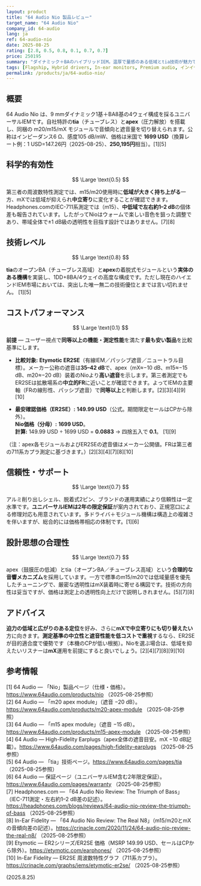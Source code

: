 ```yaml
---
layout: product
title: "64 Audio Nio 製品レビュー"
target_name: "64 Audio Nio"
company_id: 64-audio
lang: ja
ref: 64-audio-nio
date: 2025-08-25
rating: [2.8, 0.5, 0.8, 0.1, 0.7, 0.7]
price: 250195
summary: "ダイナミック＋BAのハイブリッドIEM。温厚で量感のある低域とtia技術が魅力ですが、フラッグシップ価格に対するコスパは低いです"
tags: [Flagship, Hybrid drivers, In-ear monitors, Premium audio, インイヤーモニター]
permalink: /products/ja/64-audio-nio/
---
```

## 概要

64 Audio Nio は、9 mmダイナミック1基＋BA8基の4ウェイ構成を採るユニバーサルIEMです。自社特許の**tia**（チューブレス）と**apex**（圧力解放）を搭載し、同梱の m20/m15/mX モジュールで音傾向と遮音量を切り替えられます。公称はインピーダンス6 Ω、感度105 dB/mW、価格は米国で **1699 USD**（換算レート例：1 USD=147.26円（2025-08-25）、**250,195円**相当）。[1][5]

## 科学的有効性

$$ \Large \text{0.5} $$

第三者の周波数特性測定では、m15/m20使用時に**低域が大きく持ち上がる**一方、mXでは低域が抑えられ**中立寄り**に変化することが確認できます。Headphones.comのIEC-711系測定では（m15）、**中低域で左右約1–2 dB**の個体差も報告されています。したがってNioはウォームで楽しい音色を狙った調整であり、帯域全体で±1 dB級の透明性を目指す設計ではありません。[7][8]

## 技術レベル

$$ \Large \text{0.8} $$

**tia**のオープンBA（チューブレス高域）と**apex**の着脱式モジュールという**実体のある機構**を実装し、1DD+8BA/4ウェイの高度な構成です。ただし現在のハイエンドIEM市場においては、突出した唯一無二の技術優位とまでは言い切れません。 [1][5]

## コストパフォーマンス

$$ \Large \text{0.1} $$

**前提** — ユーザー視点で**同等以上の機能・測定性能**を満たす**最も安い製品**を比較基準にします。

- **比較対象:** **Etymotic ER2SE**（有線IEM／パッシブ遮音／ニュートラル目標）。メーカー公称の遮音は**35–42 dB**で、apex（mX≈−10 dB、m15≈−15 dB、m20≈−20 dB）装着のNioより**高い遮音**を示します。第三者測定でもER2SEは拡散場系の**中立的FR**に近いことが確認できます。よってIEMの主要軸（FRの線形性、パッシブ遮音）で**同等以上**と判断します。[2][3][4][9][10]

- **最安確認価格（ER2SE）:** **149.99 USD**（公式。期間限定セールはCPから除外）。  
  **Nio価格（分母）:** **1699 USD**。  
  **計算:** 149.99 USD ÷ 1699 USD = **0.0883** → 四捨五入で **0.1**。 [1][9]

（注：apex各モジュールおよびER2SEの遮音値はメーカー公開値。FRは第三者の711系カプラ測定に基づきます。）[2][3][4][7][8][10]

## 信頼性・サポート

$$ \Large \text{0.7} $$

アルミ削り出しシェル、脱着式2ピン、ブランドの運用実績により信頼性は一定水準です。**ユニバーサルIEMは2年の限定保証**が案内されており、正規窓口による修理対応も用意されています。多ドライバ＋モジュール機構は構造上の複雑さを伴いますが、総合的には価格帯相応の体制です。[1][6]

## 設計思想の合理性

$$ \Large \text{0.7} $$

apex（鼓膜圧の低減）とtia（オープンBA／チューブレス高域）という**合理的な音響メカニズム**を採用しています。一方で標準のm15/m20では低域量感を優先したチューニングで、厳密な透明性はmX装着時に寄せる構図です。技術の方向性は妥当ですが、価格は測定上の透明性向上だけで説明しきれません。[5][7][8]

## アドバイス

**迫力の低域と広がりのある定位**を好み、さらに**mXで中立寄りにも切り替えたい**方に向きます。**測定基準の中立性と遮音性能を低コストで重視**するなら、ER2SEが目的適合度で優勢です（本機のCPが低い根拠）。Nioを選ぶ場合は、低域を抑えたいリスナーは**mX**運用を前提にすると良いでしょう。[2][4][7][8][9][10]

## 参考情報

[1] 64 Audio — 「Nio」製品ページ（仕様・価格）。https://www.64audio.com/products/nio （2025-08-25参照）  
[2] 64 Audio — 「m20 apex module」（遮音 −20 dB）。https://www.64audio.com/products/m20-apex-module （2025-08-25参照）  
[3] 64 Audio — 「m15 apex module」（遮音 −15 dB）。https://www.64audio.com/products/m15-apex-module （2025-08-25参照）  
[4] 64 Audio — High-Fidelity Earplugs（apex全体の遮音目安。mX −10 dB記載）。https://www.64audio.com/pages/high-fidelity-earplugs （2025-08-25参照）  
[5] 64 Audio — 「tia」技術ページ。https://www.64audio.com/pages/tia （2025-08-25参照）  
[6] 64 Audio — 保証ページ（ユニバーサルIEM含む2年限定保証）。https://www.64audio.com/pages/warranty （2025-08-25参照）  
[7] Headphones.com — 「64 Audio Nio Review: The Triumph of Bass」（IEC-711測定・左右約1–2 dB差の記述）。https://headphones.com/blogs/reviews/64-audio-nio-review-the-triumph-of-bass （2025-08-25参照）  
[8] In-Ear Fidelity — 「64 Audio Nio Review: The Real N8」（m15/m20とmXの音傾向差の記述）。https://crinacle.com/2020/11/24/64-audio-nio-review-the-real-n8/ （2025-08-25参照）  
[9] Etymotic — ER2シリーズ/ER2SE 価格（MSRP 149.99 USD、セールはCPから除外）。https://etymotic.com/earphones/ （2025-08-25参照）  
[10] In-Ear Fidelity — ER2SE 周波数特性グラフ（711系カプラ）。https://crinacle.com/graphs/iems/etymotic-er2se/ （2025-08-25参照）

(2025.8.25)

